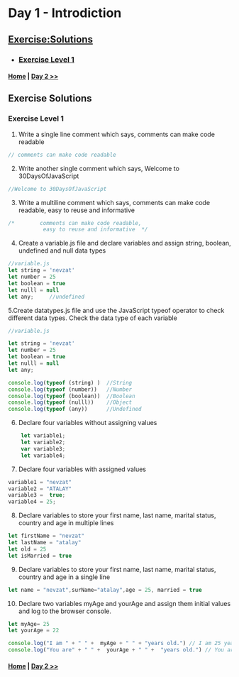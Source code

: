 # Day 1 - Introdiction
 

## [Exercise:Solutions](#exercise-solutions)


- ### [Exercise Level 1](#exercise-level-1)

 #### [Home](../README.md) | [Day 2 >>](./02_day_datatype.md)




## Exercise Solutions

### Exercise  Level 1


1. Write a single line comment which says, comments can make code readable

```js
// comments can make code readable
```

2. Write another single comment which says, Welcome to 30DaysOfJavaScript

```js
//Welcome to 30DaysOfJavaScript
```

3. Write a multiline comment which says, comments can make code readable, easy to reuse and informative

```js
/*        comments can make code readable,
           easy to reuse and informative  */
```

4. Create a variable.js file and declare variables and assign string, boolean, undefined and null data types

```js
//variable.js
let string = 'nevzat'
let number = 25
let boolean = true
let nulll = null
let any;     //undefined
```

5.Create datatypes.js file and use the JavaScript typeof operator to check different data types. Check the data type of each variable

```js
//variable.js

let string = 'nevzat'
let number = 25
let boolean = true
let nulll = null
let any; 

console.log(typeof (string) )  //String
console.log(typeof (number))   //Number
console.log(typeof (boolean))  //Boolean
console.log(typeof (nulll))    //Object
console.log(typeof (any))      //Undefined
```

6. Declare four variables without assigning values

```js
    let variable1;
    let variable2;
    var variable3;
    let variable4;
```

7. Declare four variables with assigned values

```js
variable1 = "nevzat"
variable2 = "ATALAY"
variable3 =  true;
variable4 = 25;
```

8. Declare variables to store your first name, last name, marital status, country and age in multiple lines

```js
let firstName = "nevzat"
let lastName = "atalay"
let old = 25
let isMarried = true
```

9. Declare variables to store your first name, last name, marital status, country and age in a single line

```js
let name = "nevzat",surName="atalay",age = 25, married = true
```

10. Declare two variables myAge and yourAge and assign them initial values and log to the browser console.

```js
let myAge= 25
let yourAge = 22

console.log("I am " + " " +  myAge + " " + "years old.") // I am 25 years old.
console.log("You are" + " " +  yourAge + " " +  "years old.") // You are 22 years old.
```
 #### [Home](../README.md) | [Day 2 >>](./02_day_datatype.md.md)